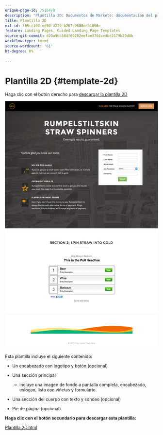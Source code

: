 ```yaml
---
unique-page-id: 7516478
description: 'Plantilla 2D: Documentos de Marketo: documentación del producto'
title: Plantilla 2D
exl-id: 365cc108-ed50-4229-b267-9688ed31056e
feature: Landing Pages, Guided Landing Page Templates
source-git-commit: d20a9bb584f69282eefae3704ce4be2179b29d0b
workflow-type: tm+mt
source-wordcount: '61'
ht-degree: 0%

---
```


# Plantilla 2D {#template-2d}

Haga clic con el botón derecho para [descargar la plantilla 2D](https://experienceleague.adobe.com/landing/marketo/lp-templates/template-2d.html?lang=es)

![](assets/image2015-6-4-9-3a38-3a47.png)

Esta plantilla incluye el siguiente contenido:

* Un encabezado con logotipo y botón (opcional)
* Una sección principal

   * incluye una imagen de fondo a pantalla completa, encabezado, eslogan, lista con viñetas y formulario.

* Una sección del cuerpo con texto y sondeo (opcional)
* Pie de página (opcional)

**Haga clic con el botón secundario para descargar esta plantilla:**

[Plantilla 2D.html](https://experienceleague.adobe.com/landing/marketo/lp-templates/template-2d.html?lang=es)
